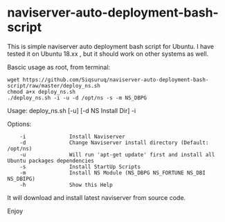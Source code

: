 # naviserver-auto-deployment-bash-script
This is simple naviserver auto deployment bash script for Ubuntu.
I have tested it on Ubuntu 18.xx , but it should work on other systems as well.

Bascic usage as root, from terminal:
```
wget https://github.com/Siqsuruq/naviserver-auto-deployment-bash-script/raw/master/deploy_ns.sh
chmod a+x deploy_ns.sh
./deploy_ns.sh -i -u -d /opt/ns -s -m NS_DBPG
```
Usage: deploy_ns.sh [-u] [-d NS Install Dir] -i

Options:

        -i              Install Naviserver
        -d              Change Naviserver install directory (Default: /opt/ns)
        -u              Will run 'apt-get update' first and install all Ubuntu packages dependencies
        -s              Install StartUp Scripts
        -m              Install NS Module (NS_DBPG NS_FORTUNE NS_DBI NS_DBIPG)
        -h              Show this Help

It will download and install latest naviserver from source code.

Enjoy
